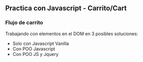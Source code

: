 ## Practica con Javascript - Carrito/Cart

### Flujo de carrito

Trabajando con elementos en el DOM en 3 posibles soluciones:

- Solo con Javascript Vanilla
- Con POO Javascript
- Con POO JS y Jquery
